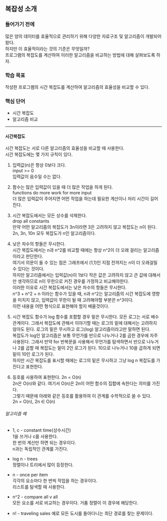 ## 복잡성 소개

### 들어가기 전에
많은 양의 데이터를 효율적으로 관리하기 위해 다양한 자료구조 및 알고리즘이 개발되어 왔다.   
하지만 이 효율적이라는 것의 기준은 무엇일까?   
프로그램의 복잡도를 계산하여 이러한 알고리즘을 비교하는 방법에 대해 살펴보도록 하자.

### 학습 목표
작성한 프로그램의 시간 복잡도를 계산하여 알고리즘의 효율성을 비교할 수 있다.

### 핵심 단어
- 시간 복잡도
- 알고리즘 비교

---
#### 시간복잡도
시간 복잡도는 서로 다른 알고리즘의 효율성을 비교할 때 사용한다.   
시간 복잡도에는 몇 가지 규칙이 있다. 

1. 입력값(n)은 항상 0보다 크다.  
   input >= 0   
   입력값이 음수일 수는 없다.


2. 함수는 많은 입력값이 있을 때 더 많은 작업을 하게 된다.   
   functions do more work for more input   
   더 많은 입력값이 주어지면 어떤 작업을 하는데 필요한 계산이나 처리 시간이 길어진다.


3. 시간 복잡도에서는 모든 상수를 삭제한다.   
   drop all constants   
   만약 어떤 알고리즘의 복잡도가 3n이라면 3은 고려하지 않고 복잡도는 n이 된다.   
   2n, 3n, 10n 모두 복잡도가 n인 알고리즘이다.


4. 낮은 차수의 항들은 무시한다.   
   시간 복잡도에서는 n과 n^2를 비교할 때에는 항상 n^2이 더 오래 걸리는 알고리즘이라고 판단한다.   
   여기서 의문이 들 수 있는 점은 그래프에서 (1,1)인 지점 전까지는 n이 더 오래걸릴 수 있다는 것이다.   
   하지만 알고리즘에서는 입력값(n)이 1보다 작은 값은 고려하지 않고 큰 값에 대해서만 생각하므로 n이 무한으로 커진 경우를 가정하고 비교해야한다.   
   이러한 이유로 시간 복잡도에서는 낮은 차수의 항들은 무시한다.   
   n^3 + n^2 + n 이라는 함수가 있을 때, n과 n^2는 알고리즘의 시간 복잡도에 영향을 미치지 않고, 입력값이 무한이 될 때 고려해야할 부분은 n^3이다.   
   이런 내용을 어떤 형식으로 표현해야 할지 배울것이다.


5. 시간 복잡도 함수가 log 함수를 포함할 경우 밑은 무시한다.
   모든 로그는 서로 배수 관계이다. 그래서 복잡도에 관해서 이야기할 때는 로그의 밑에 대해서는 고려하지 않아도 된다. 로그의 밑은 무시하고 로그(log) 알고리즘이라고만 말하면 된다.   
   복잡도가 log인 알고리즘은 보통 무언가를 반으로 나누거나 2를 곱한 경우에 자주 사용된다. 그래서 만약 for 반복문을 사용해서 무언가를 탐색하면서 반으로 나누거나 2를 곱할 때 복잡도는 밑이 2인 로그가 된다. 10으로 나누거나 10을 곱하게 되면 밑이 10인 로그가 된다.   
   하지만 시간 복잡도를 표시할 때에는 로그의 밑은 무시하고 그냥 log n 복잡도를 가진다고 표현한다.


6. 등호를 사용하여 표현한다.
   2n = O(n)   
   2n은 O(n)와 같다. 여기서 O(n)은 2n이 어떤 함수의 집합에 속한다는 의미를 가진다.   
   그렇기 때문에 아래와 같은 등호를 활용하여 이 관계를 수학적으로 쓸 수 있다.   
   2n = O(n),  2n ∈ O(n)


###### 알고리즘 예
- 1, c - constant time(상수시간)   
   1을 쓰거나 c를 사용한다.   
   한 번의 계산만 하면 되는 경우이다.   
   n과는 독립적인 관계를 가진다.   

- log n - trees   
   정렬이나 트리에서 많이 등장한다.

- n - once per item   
   각각의 요소마다 한 번씩 작업을 하는 경우이다.   
   리스트를 탐색할 때 사용한다.

- n^2 - compare all v all   
   모든 요소를 서로 비교하는 경우이다.
   거품 정렬이 이 경우에 해당한다.

- n! - traveling sales
   예로 모든 도시를 돌아다니는 최단 경로를 찾는 문제이다.
